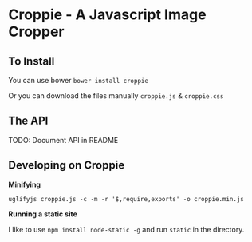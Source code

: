 # Croppie - A Javascript Image Cropper


## To Install
You can use bower
`bower install croppie`

Or you can download the files manually
`croppie.js` & `croppie.css`


## The API
TODO: Document API in README


## Developing on Croppie
**Minifying**

`uglifyjs croppie.js -c -m -r '$,require,exports' -o croppie.min.js`

**Running a static site**

I like to use `npm install node-static -g` and run `static` in the directory.
